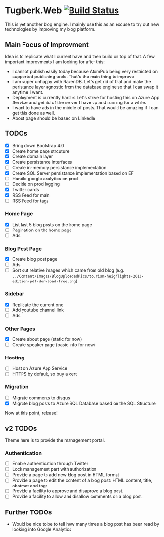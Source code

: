 # Tugberk.Web [![Build Status](https://travis-ci.com/tugberkugurlu/tugberk-web.svg?token=bSbyNzszQnYLxQxRyPu1&branch=master)](https://travis-ci.com/tugberkugurlu/tugberk-web)

This is yet another blog engine. I mainly use this as an excuse to try out new technologies by improving my blog platform.

## Main Focus of Improvment

Idea is to replicate what I current have and then build on top of that. A few important improvments I am looking for after this:

 - I cannot publish easily today because AtomPub being very restricted on supported publishing tools. That's the main thing to improve
 - I am super unhappy with RavenDB. Let's get rid of that and make the peristance layer agnostic from the database engine so that I can swap it anytime I want.
 - Deployment is currently hard :s Let's strive for hosting this on Azure App Service and get rid of the server I have up and running for a while.
 - I want to have ads in the middle of posts. That would be amazing if I can get this done as well.
 - About page should be based on LinkedIn

## TODOs

 - [x] Bring down Bootstrap 4.0
 - [x] Create home page strcuture
 - [x] Create domain layer
 - [x] Create persistance interfaces
 - [ ] Create in-memory persistance implementation
 - [x] Create SQL Server persistance implementation based on EF
 - [ ] Handle google analytics on prod
 - [ ] Decide on prod logging
 - [x] Twitter cards
 - [x] RSS Feed for main
 - [ ] RSS Feed for tags

### Home Page

 - [x] List last 5 blog posts on the home page
 - [ ] Pagination on the home page
 - [ ] Ads

### Blog Post Page

 - [x] Create blog post page
 - [ ] Ads
 - [ ] Sort out relative images which came from old blog (e.g. `../Content/Images/BlogUploadedPics/tourism-heighlights-2010-edition-pdf-donwload-free.png`)

### Sidebar

 - [x] Replicate the current one
 - [ ] Add youtube channel link
 - [ ] Ads

### Other Pages

 - [x] Create about page (static for now)
 - [ ] Create speaker page (basic info for now)

### Hosting

 - [ ] Host on Azure App Service
 - [ ] HTTPS by default, so buy a cert

### Migration

 - [ ] Migrate comments to disqus
 - [x] Migrate blog posts to Azure SQL Database based on the SQL Structure

Now at this point, release!

## v2 TODOs

Theme here is to provide the management portal.

### Authentication

 - [ ] Enable authentication through Twitter
 - [ ] Lock management part with authorization
 - [ ] Provide a page to add new blog post in HTML format
 - [ ] Provide a page to edit the content of a blog post: HTML content, title, abstract and tags
 - [ ] Provide a facility to approve and disaprove a blog post.
 - [ ] Provide a facility to allow and disallow comments on a blog post.

## Further TODOs

 - Would be nice to be to tell how many times a blog post has been read by looking into Google Analytics